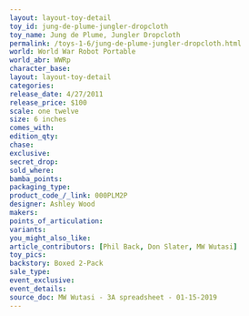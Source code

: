 ```yaml
---
layout: layout-toy-detail 
toy_id: jung-de-plume-jungler-dropcloth
toy_name: Jung de Plume, Jungler Dropcloth
permalink: /toys-1-6/jung-de-plume-jungler-dropcloth.html
world: World War Robot Portable
world_abr: WWRp
character_base: 
layout: layout-toy-detail
categories: 
release_date: 4/27/2011
release_price: $100 
scale: one twelve
size: 6 inches
comes_with: 
edition_qty: 
chase: 
exclusive: 
secret_drop: 
sold_where: 
bamba_points: 
packaging_type: 
product_code_/_link: 000PLM2P
designer: Ashley Wood
makers: 
points_of_articulation: 
variants: 
you_might_also_like: 
article_contributors: [Phil Back, Don Slater, MW Wutasi]
toy_pics: 
backstory: Boxed 2-Pack
sale_type: 
event_exclusive: 
event_details: 
source_doc: MW Wutasi - 3A spreadsheet - 01-15-2019
---
```

